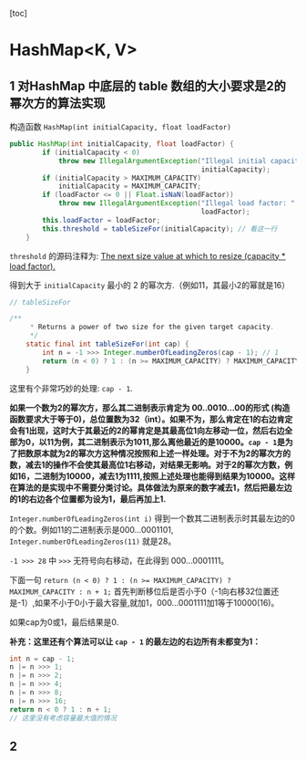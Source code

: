 [toc]

# HashMap<K, V>

## 1 对HashMap  中底层的 table 数组的大小要求是2的幂次方的算法实现

构造函数 `HashMap(int initialCapacity, float loadFactor)`

```java
public HashMap(int initialCapacity, float loadFactor) {
        if (initialCapacity < 0)
            throw new IllegalArgumentException("Illegal initial capacity: " +
                                               initialCapacity);
        if (initialCapacity > MAXIMUM_CAPACITY)
            initialCapacity = MAXIMUM_CAPACITY;
        if (loadFactor <= 0 || Float.isNaN(loadFactor))
            throw new IllegalArgumentException("Illegal load factor: " +
                                               loadFactor);
        this.loadFactor = loadFactor;
        this.threshold = tableSizeFor(initialCapacity); // 看这一行
    }
```

`threshold` 的源码注释为: <u>The next size value at which to resize (capacity * load factor).</u>

得到大于 `initialCapacity` 最小的 2 的幂次方.（例如11，其最小2的幂就是16）

```java
// tableSizeFor

/**
     * Returns a power of two size for the given target capacity.
     */
    static final int tableSizeFor(int cap) {
        int n = -1 >>> Integer.numberOfLeadingZeros(cap - 1); // 1
        return (n < 0) ? 1 : (n >= MAXIMUM_CAPACITY) ? MAXIMUM_CAPACITY : n + 1; // 2
    }
```

这里有个非常巧妙的处理: `cap - 1`.

**如果一个数为2的幂次方，那么其二进制表示肯定为 00..0010...00的形式 (构造函数要求大于等于0)，总位置数为32（int）。如果不为，那么肯定在1的右边肯定会有1出现，这时大于其最近的2的幂肯定是其最高位1向左移动一位，然后右边全部为0，以11为例，其二进制表示为1011,那么离他最近的是10000。`cap - 1`是为了把数原本就为2的幂次方这种情况按照和上述一样处理。对于不为2的幂次方的数，减去1的操作不会使其最高位1右移动，对结果无影响。对于2的幂次方数，例如16，二进制为10000，减去1为1111,按照上述处理也能得到结果为10000。这样在算法的是实现中不需要分类讨论。具体做法为原来的数字减去1，然后把最左边的1的右边各个位置都为设为1，最后再加上1.**

`Integer.numberOfLeadingZeros(int i)` 得到一个数其二进制表示时其最左边的0的个数。例如11的二进制表示是000...0001101, `Integer.numberOfLeadingZeros(11)` 就是28。

`-1 >>> 28` 中 `>>>` 无符号向右移动，在此得到 000...0001111。

下面一句 `return (n < 0) ? 1 : (n >= MAXIMUM_CAPACITY) ? MAXIMUM_CAPACITY : n + 1;` 首先判断移位后是否小于0（-1向右移32位置还是-1）,如果不小于0小于最大容量,就加1，000...0001111加1等于10000(16)。

如果cap为0或1，最后结果是0.

**补充：这里还有个算法可以让  `cap - 1` 的最左边的右边所有未都变为1：**

```java
int n = cap - 1;
n |= n >>> 1;
n |= n >>> 2;
n |= n >>> 4;
n |= n >>> 8;
n |= n >>> 16;
return n < 0 ? 1 : n + 1;
// 这里没有考虑容量最大值的情况
```



## 2